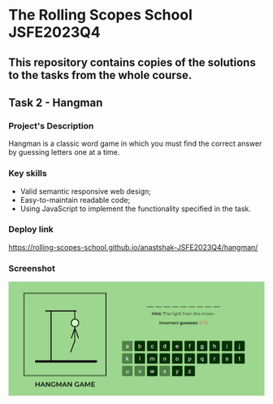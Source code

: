 # The Rolling Scopes School JSFE2023Q4

## This repository contains copies of the solutions to the tasks from the whole course.

## Task 2 - Hangman

### Project's Description

Hangman is a classic word game in which you must find the correct answer by guessing letters one at a time.

### Key skills

- Valid semantic responsive web design;
- Easy-to-maintain readable code;
- Using JavaScript to implement the functionality specified in the task.

### Deploy link

https://rolling-scopes-school.github.io/anastshak-JSFE2023Q4/hangman/

### Screenshot

![Screenshot](/img/scr.png)
